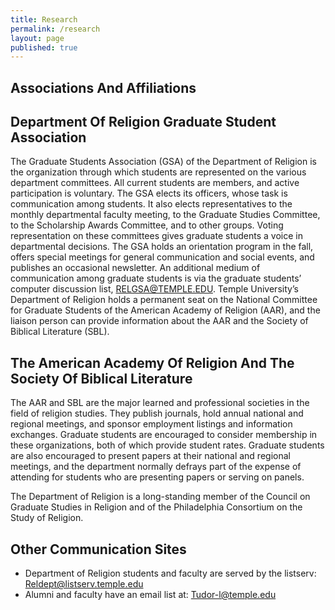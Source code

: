 ```yaml
---
title: Research
permalink: /research
layout: page
published: true
---
```



## Associations And Affiliations

## Department Of Religion Graduate Student Association

The Graduate Students Association (GSA) of the Department of Religion is the organization through which students are represented on the various department committees. All current students are members, and active participation is voluntary. The GSA elects its officers, whose task is communication among students. It also elects representatives to the monthly departmental faculty meeting, to the Graduate Studies Committee, to the Scholarship Awards Committee, and to other groups. Voting representation on these committees gives graduate students a voice in departmental decisions. The GSA holds an orientation program in the fall, offers special meetings for general communication and social events, and publishes an occasional newsletter. An additional medium of communication among graduate students is via the graduate students’ computer discussion list, RELGSA@TEMPLE.EDU. Temple University’s Department of Religion holds a permanent seat on the National Committee for Graduate Students of the American Academy of Religion (AAR), and the liaison person can provide information about the AAR and the Society of Biblical Literature (SBL).

## The American Academy Of Religion And The Society Of Biblical Literature

The AAR and SBL are the major learned and professional societies in the field of religion studies. They publish journals, hold annual national and regional meetings, and sponsor employment listings and information exchanges. Graduate students are encouraged to consider membership in these organizations, both of which provide student rates. Graduate students are also encouraged to present papers at their national and regional meetings, and the department normally defrays part of the expense of attending for students who are presenting papers or serving on panels.

The Department of Religion is a long-standing member of the Council on Graduate Studies in Religion and of the Philadelphia Consortium on the Study of Religion.

## Other Communication Sites

- Department of Religion students and faculty are served by the listserv: [Reldept@listserv.temple.edu](mailto:Reldept@listserv.temple.edu)
- Alumni and faculty have an email list at: [Tudor-l@temple.edu](mailto:Tudor-l@temple.edu)
